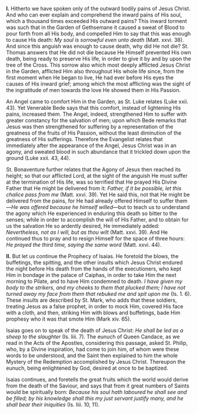 
**I\.** Hitherto we have spoken only of the outward bodily pains of Jesus Christ. And who can ever explain and comprehend the inward pains of His soul, which a thousand times exceeded His outward pains? This inward torment was such that in the Garden of Gethsemane it caused a sweat of Blood to pour forth from all His body, and compelled Him to say that this was enough to cause His death: *My soul is sorrowful even unto death* (Matt. xxvi. 38). And since this anguish was enough to cause death, why did He not die? St. Thomas answers that He did not die because He Himself prevented His own death, being ready to preserve His life, in order to give it by and by upon the tree of the Cross. This sorrow also which most deeply afflicted Jesus Christ in the Garden, afflicted Him also throughout His whole life since, from the first moment when He began to live, He had ever before His eyes the causes of His inward grief; among which the most afflicting was the sight of the ingratitude of men towards the love He showed them in His Passion.

An Angel came to comfort Him in the Garden, as St. Luke relates (Luke xxii. 43). Yet Venerable Bede says that this comfort, instead of lightening His pains, increased them. The Angel, indeed, strengthened Him to suffer with greater constancy for the salvation of men; upon which Bede remarks that Jesus was then strengthened for suffering by a representation of the greatness of the fruits of His Passion, without the least diminution of the greatness of His sufferings. Therefore the Evangelist relates that immediately after the appearance of the Angel, Jesus Christ was in an agony, and sweated blood in such abundance that it trickled down upon the ground (Luke xxii. 43, 44).

St. Bonaventure further relates that the Agony of Jesus then reached its height; so that our afflicted Lord, at the sight of the anguish He must suffer at the termination of His life, was so terrified that He prayed His Divine Father that He might be delivered from it: *Father, if it be possible, let this chalice pass from me* (Matt. xxvi. 39). Yet He said this, not that He might be delivered from the pains, for He had already offered Himself to suffer them—*He was offered because he himself willed*—but to teach us to understand the agony which He experienced in enduring this death so bitter to the senses; while in order to accomplish the will of His Father, and to obtain for us the salvation He so ardently desired, He immediately added: *Nevertheless, not as I will, but as thou wilt* (Matt. xxvi. 39). And He continued thus to pray and to resign Himself for the space of three hours: *He prayed the third time, saying the same word* (Matt. xxvi. 44).

**II\.** But let us continue the Prophecy of Isaias. He foretold the blows, the buffetings, the spitting, and the other insults which Jesus Christ endured the night before His death from the hands of the executioners, who kept Him in bondage in the palace of Caiphas, in order to take Him the next morning to Pilate, and to have Him condemned to death. *I have given my body to the strikers, and my cheeks to them that plucked them; I have not turned away my face from them that rebuked me and spit upon me* (Is. 1. 6). These insults are described by St. Mark, who adds that these soldiers, treating Jesus as a false prophet, in order to mock Him, covered His face with a cloth, and then, striking Him with blows and buffetings, bade Him prophesy who it was that smote Him (Mark xiv. 65).

Isaias goes on to speak of the death of Jesus Christ: *He shall be led as a sheep to the slaughter* (Is. liii. 7). The eunuch of Queen Candace, as we read in the Acts of the Apostles, considering this passage, asked St. Philip, who, by a Divine inspiration, had come to join him, of whom were these words to be understood, and the Saint then explained to him the whole Mystery of the Redemption accomplished by Jesus Christ. Thereupon the eunuch, being enlightened by God, desired at once to be baptized.

Isaias continues, and foretells the great fruits which the world would derive from the death of the Saviour, and says that from it great numbers of Saints would be spiritually born: *Because his soul hath laboured he shall see and be filled; by his knowledge shall this my just servant justify many, and he shall bear their iniquities* (Is. liii. 10, 11).

